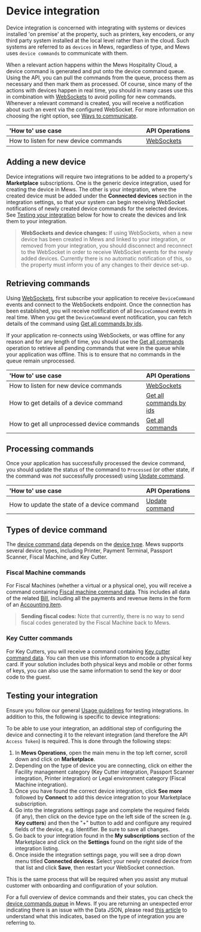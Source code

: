 # Device integration

Device integration is concerned with integrating with systems or devices installed 'on premise' at the property, such as printers, key encoders, or any third party system installed at the local level rather than in the cloud. Such systems are referred to as `devices` in Mews, regardless of type, and Mews uses `device commands` to communicate with them.

When a relevant action happens within the Mews Hospitality Cloud, a device command is generated and put onto the device command queue. Using the API, you can pull the commands from the queue, process them as necessary and then mark them as processed. Of course, since many of the actions with devices happen in real time, you should in many cases use this in combination with [WebSockets](../websockets/README.md) to avoid polling for new commands. Whenever a relevant command is created, you will receive a notification about such an event via the configured WebSocket. For more information on choosing the right option, see [Ways to communicate](../guidelines/communicate.md).

| <div style="width:350px">'How to' use case</div> | API Operations |
| :-- | :-- |
| How to listen for new device commands | [WebSockets](../websockets/README.md) |

## Adding a new device 

Device integrations will require two integrations to be added to a property's **Marketplace** subscriptions. One is the generic device integration, used for creating the device in Mews. The other is your integration, where the created device must be added under the **Connected devices** section in the integration settings, so that your system can begin receiving WebSocket notifications of newly created device commands for the selected devices.  See [Testing your integration](#testing-your-integration) below for how to create the devices and link them to your integration.

> **WebSockets and device changes:** If using WebSockets, when a new device has been created in Mews and linked to your integration, or removed from your integration, you should disconnect and reconnect to the WebSocket in order to receive WebSocket events for the newly added devices.
> Currently there is no automatic notification of this, so the property must inform you of any changes to their device set-up.

## Retrieving commands 

Using [WebSockets](../websockets/README.md), first subscribe your application to receive `DeviceCommand` events and connect to the WebSockets endpoint. Once the connection has been established, you will receive notification of all `DeviceCommand` events in real time. When you get the `DeviceCommand` event notification, you can fetch details of the command using [Get all commands by ids](../operations/commands.md#get-all-commands-by-ids). 

If your application re-connects using WebSockets, or was offline for any reason and for any length of time, you should use the [Get all commands](../operations/commands.md#get-all-commands) operation to retrieve all pending commands that were in the queue while your application was offline. This is to ensure that no commands in the queue remain unprocessed.  

| <div style="width:350px">'How to' use case</div> | API Operations |
| :-- | :-- |
| How to listen for new device commands | [WebSockets](../websockets/README.md) |
| How to get details of a device command | [Get all commands by ids](../operations/commands.md#get-all-commands-by-ids) |
| How to get all unprocessed device commands | [Get all commands](../operations/commands.md#get-all-commands) |

## Processing commands 

Once your application has successfully processed the device command, you should update the status of the command to `Processed` (or other state, if the command was *not* successfully processed) using [Update command](../operations/commands.md#update-command).

| <div style="width:350px">'How to' use case</div> | API Operations |
| :-- | :-- |
| How to update the state of a device command | [Update command](../operations/commands.md#update-command) |

## Types of device command

The [device command data](../operations/commands.md#command-data) depends on the [device type](../operations/devices.md#device-type). Mews supports several device types, including Printer, Payment Terminal, Passport Scanner, Fiscal Machine, and Key Cutter.

### Fiscal Machine commands

For Fiscal Machines (whether a virtual or a physical one), you will receive a command containing [Fiscal machine command data](../operations/commands.md#fiscal-machine-command-data). This includes all data of the related [Bill](../operations/bills.md#bill), including all the payments and revenue items in the form of an [Accounting item](../operations/accountingitems.md#accounting-item). 

> **Sending fiscal codes:** Note that currently, there is no way to send fiscal codes generated by the Fiscal Machine back to Mews.

### Key Cutter commands

For Key Cutters, you will receive a command containing [Key cutter command data](../operations/commands.md#key-cutter-command-data). You can then use this information to encode a physical key card. If your solution includes both physical keys and mobile or other forms of keys, you can also use the same information to send the key or door code to the guest.  

## Testing your integration

Ensure you follow our general [Usage guidelines](../guidelines/README.md) for testing integrations. In addition to this, the following is specific to device integrations:

To be able to use your integration, an additional step of configuring the device and connecting it to the relevant integration (and therefore the API `Access Token`) is required. This is done through the following steps:

1. In __Mews Operations__, open the main menu in the top left corner, scroll down and click on **Marketplace**.
2. Depending on the type of device you are connecting, click on either the Facility management category (Key Cutter integration, Passport Scanner integration, Printer integration) or Legal environment category (Fiscal Machine integration).
3. Once you have found the correct device integration, click **See more** followed by **Connect** to add this device integration to your Marketplace subscription.
4. Go into the integrations settings page and complete the required fields (if any), then click on the device type on the left side of the screen (e.g. **Key cutters**) and then the "+" button to add and configure any required fields of the device, e.g. Identifier. Be sure to save all changes. 
5. Go back to your integration found in the **My subscriptions** section of the Marketplace and click on the **Settings** found on the right side of the integration listing.
6. Once inside the integration settings page, you will see a drop down menu titled **Connected devices**. Select your newly created device from that list and click **Save**, then restart your WebSocket connection.

This is the same process that will be required when you assist any mutual customer with onboarding and configuration of your solution.

For a full overview of device commands and their states, you can check the [device commands queue](https://help.mews.com/s/article/device-commands-queue?language=en_US) in Mews. If you are returning an unexpected error indicating there is an issue with the Data JSON, please read [this article](https://help.mews.com/s/article/data-json-incorrect-or-unsupported-device?language=en_US) to understand what this indicates, based on the type of integration you are referring to.
